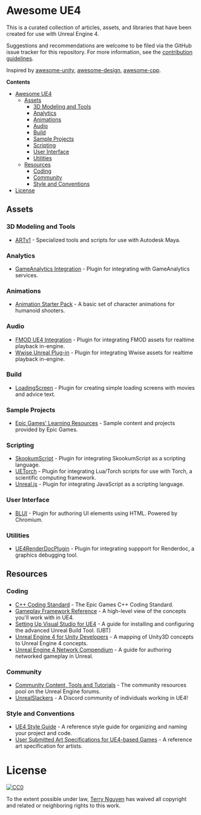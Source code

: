 # Awesome UE4

This is a curated collection of articles, assets, and libraries that have
been created for use with Unreal Engine 4.

Suggestions and recommendations are welcome to be filed via the GitHub issue
tracker for this repository. For more information, see the
[contribution guidelines](CONTRIBUTING.md).

Inspired by [awesome-unity](https://github.com/RyanNielson/awesome-unity),
[awesome-design](https://github.com/gztchan/awesome-design),
[awesome-cpp](https://github.com/fffaraz/awesome-cpp).

**Contents**

- [Awesome UE4](#awesome-ue4)
  - [Assets](#assets)
    - [3D Modeling and Tools](#3d-modeling-and-tools)
    - [Analytics](#analytics)
    - [Animations](#animations)
    - [Audio](#audio)
    - [Build](#build)
    - [Sample Projects](#sample-projects)
    - [Scripting](#scripting)
    - [User Interface](#user-interface)
    - [Utilities](#utilities)
  - [Resources](#resources)
    - [Coding](#coding)
    - [Community](#community)
    - [Style and Conventions](#style-and-conventions)
- [License](#license)

## Assets

### 3D Modeling and Tools 
- [ARTv1](https://www.unrealengine.com/marketplace/maya-tools) - Specialized tools and scripts for use with Autodesk Maya.

### Analytics
- [GameAnalytics Integration](https://github.com/GameAnalytics/GA-SDK-UNREAL) - Plugin for integrating with GameAnalytics services.

### Animations
- [Animation Starter Pack](https://www.unrealengine.com/marketplace/animation-starter-pack) - A basic set of character animations for humanoid shooters.

### Audio
- [FMOD UE4 Integration](http://www.fmod.org/documentation/#content/generated/engine_ue4/overview.html) - Plugin for integrating FMOD assets for realtime playback in-engine.
- [Wwise Unreal Plug-in](https://www.audiokinetic.com/library/edge/?source=UE4&id=index.html) - Plugin for integrating Wwise assets for realtime playback in-engine.

### Build
- [LoadingScreen](https://github.com/ue4plugins/LoadingScreen) - Plugin for creating simple loading screens with movies and advice text.

### Sample Projects
- [Epic Games' Learning Resources](docs/epicsamples.md) - Sample content and projects provided by Epic Games.

### Scripting
- [SkookumScript](http://skookumscript.com/unreal/) - Plugin for integrating SkookumScript as a scripting language.
- [UETorch](https://github.com/facebook/UETorch) - Plugin for integrating Lua/Torch scripts for use with Torch, a scientific computing framework.
- [Unreal.js](https://github.com/ncsoft/Unreal.js) - Plugin for integrating JavaScript as a scripting language.

### User Interface
- [BLUI](https://github.com/AaronShea/BLUI) - Plugin for authoring UI elements using HTML. Powered by Chromium.

### Utilities
- [UE4RenderDocPlugin](https://github.com/Temaran/UE4RenderDocPlugin) - Plugin for integrating suppport for Renderdoc, a graphics debugging tool.

## Resources

### Coding
- [C++ Coding Standard](https://docs.unrealengine.com/latest/INT/Programming/Development/CodingStandard/index.html) - The Epic Games C++ Coding Standard.
- [Gameplay Framework Reference](https://docs.unrealengine.com/latest/INT/Gameplay/Framework/QuickReference/index.html) - A high-level view of the concepts you'll work with in UE4.
- [Setting Up Visual Studio for UE4](https://docs.unrealengine.com/latest/INT/Programming/Development/VisualStudioSetup/index.html) - A guide for installing and configuring the advanced Unreal Build Tool. (UBT)
- [Unreal Engine 4 for Unity Developers](https://docs.unrealengine.com/latest/INT/GettingStarted/FromUnity/) - A mapping of Unity3D concepts to Unreal Engine 4 concepts.
- [Unreal Engine 4 Network Compendium](http://cedric-neukirchen.net/2017/02/14/multiplayer-network-compendium/) - A guide for authoring networked gameplay in Unreal.

### Community
- [Community Content, Tools and Tutorials](https://forums.unrealengine.com/forumdisplay.php?12-Community-Content-Tools-and-Tutorials) - The community resources pool on the Unreal Engine forums.
- [UnrealSlackers](http://unrealslackers.org/) - A Discord community of individuals working in UE4!

### Style and Conventions
- [UE4 Style Guide](https://github.com/Allar/ue4-style-guide) - A reference style guide for organizing and naming your project and code.
- [User Submitted Art Specifications for UE4-based Games](https://wiki.unrealengine.com/User_Submitted_Art_Specifications) - A reference art specification for artists.

# License

[![CC0](http://mirrors.creativecommons.org/presskit/buttons/88x31/svg/cc-zero.svg)](https://creativecommons.org/publicdomain/zero/1.0/)

To the extent possible under law, [Terry Nguyen](https://terrehbyte.com) has
waived all copyright and related or neighboring rights to this work.